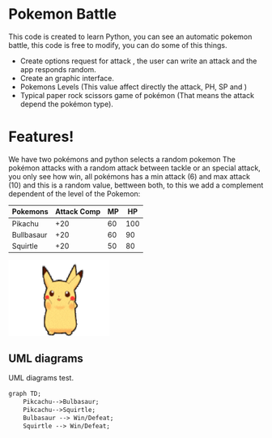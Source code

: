 
# Pokemon Battle


This code is created to learn Python, you can see an automatic pokemon battle, this code is free to modify, you can do some of this things.

  - Create options request for attack , the user can write an attack and the app responds random.
  - Create an graphic interface.
  - Pokemons Levels (This value affect directly the attack, PH, SP and )
  - Typical paper rock scissors game of pokémon (That means the attack depend the pokémon type).


# Features!

We have two pokémons and python selects a random pokemon The pokémon attacks with a random attack between tackle or an special attack, you only see how win, all pokémons has a min attack (6) and max attack (10) and this is a random value, bettween both, to this we add a complement dependent of the level of the Pokemon:

  | Pokemons | Attack Comp| MP|HP|
| ------ | ------ |------|-----|
| Pikachu | +20|60|100|
| Bullbasaur | +20 |60|90|
| Squirtle | +20 |50|80|


![pikachu](img/Pika_Gif.gif)

## UML diagrams

UML diagrams test.
```mermaid
graph TD;
    Pikcachu-->Bulbasaur;
    Pikcachu-->Squirtle;
	Bulbasaur --> Win/Defeat;
	Squirtle --> Win/Defeat;
```
